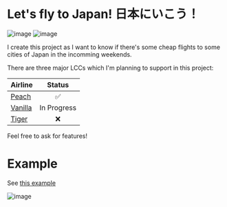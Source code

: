 # Let's fly to Japan! 日本にいこう！

![image](https://img.shields.io/badge/PullRequests-welcome-green.svg)
![image](https://img.shields.io/badge/FeatureRequests-welcome-green.svg)

I create this project as I want to know if there's some cheap flights to some cities of Japan in the incomming weekends.

There are three major LCCs which I'm planning to support in this project:

| Airline                                           | Status             |
|---------------------------------------------------| :---:              |
| [Peach](https://booking.flypeach.com/tw/search)   | :white_check_mark: |
| [Vanilla](https://www.vanilla-air.com/tw/)        | In Progress        |
| [Tiger](https://www.tigerairtw.com/zh-tw/)        | :x:                |


Feel free to ask for features!


# Example

See [this example](//github.com/mkfsn/flyjapan/blob/master/examples/weekend.go)

![image](https://user-images.githubusercontent.com/667169/54473678-e8dfb980-4815-11e9-96c7-9ff463f5da9c.png)
